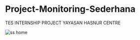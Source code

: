 # Project-Monitoring-Sederhana
TES INTERNSHIP PROJECT YAYASAN HASNUR CENTRE

![ss home](https://user-images.githubusercontent.com/72297105/181918181-03a095be-b57c-4882-80aa-62edce2e447d.png)
